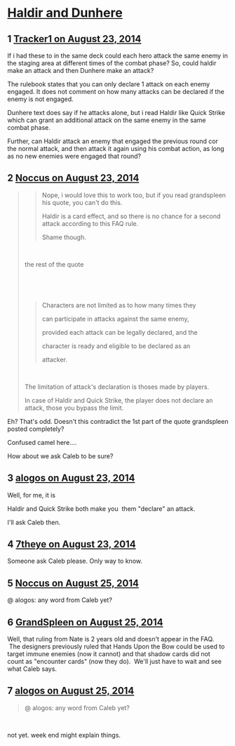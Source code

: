# [Haldir and Dunhere](https://community.fantasyflightgames.com/topic/114445-haldir-and-dunhere/)

## 1 [Tracker1 on August 23, 2014](https://community.fantasyflightgames.com/topic/114445-haldir-and-dunhere/?do=findComment&comment=1220303)

If i had these to in the same deck could each hero attack the same enemy in the staging area at different times of the combat phase? So, could haldir make an attack and then Dunhere make an attack?

The rulebook states that you can only declare 1 attack on each enemy engaged. It does not comment on how many attacks can be declared if the enemy is not engaged.

Dunhere text does say if he attacks alone, but i read Haldir like Quick Strike which can grant an additional attack on the same enemy in the same combat phase.

Further, can Haldir attack an enemy that engaged the previous round cor the normal attack, and then attack it again using his combat action, as long as no new enemies were engaged that round?

## 2 [Noccus on August 23, 2014](https://community.fantasyflightgames.com/topic/114445-haldir-and-dunhere/?do=findComment&comment=1220926)

> > Nope, i would love this to work too, but if you read grandspleen his quote, you can't do this.
> > 
> > Haldir is a card effect, and so there is no chance for a second attack according to this FAQ rule.
> > 
> > Shame though.
> 
>  
> 
> the rest of the quote 
> 
>  
> 
>  
> 
> > Characters are not limited as to how many times they
> > 
> > can participate in attacks against the same enemy,
> > 
> > provided each attack can be legally declared, and the
> > 
> > character is ready and eligible to be declared as an
> > 
> > attacker.
> 
>  
> 
> The limitation of attack's declaration is thoses made by players.
> 
> In case of Haldir and Quick Strike, the player does not declare an attack, those you bypass the limit.

Eh? That's odd. Doesn't this contradict the 1st part of the quote grandspleen posted completely?

Confused camel here....

How about we ask Caleb to be sure?

## 3 [alogos on August 23, 2014](https://community.fantasyflightgames.com/topic/114445-haldir-and-dunhere/?do=findComment&comment=1220959)

Well, for me, it is

Haldir and Quick Strike both make you  them "declare" an attack.

I'll ask Caleb then.

## 4 [7theye on August 23, 2014](https://community.fantasyflightgames.com/topic/114445-haldir-and-dunhere/?do=findComment&comment=1221172)

Someone ask Caleb please. Only way to know.

## 5 [Noccus on August 25, 2014](https://community.fantasyflightgames.com/topic/114445-haldir-and-dunhere/?do=findComment&comment=1224346)

@ alogos: any word from Caleb yet?

## 6 [GrandSpleen on August 25, 2014](https://community.fantasyflightgames.com/topic/114445-haldir-and-dunhere/?do=findComment&comment=1224531)

Well, that ruling from Nate is 2 years old and doesn't appear in the FAQ.  The designers previously ruled that Hands Upon the Bow could be used to target immune enemies (now it cannot) and that shadow cards did not count as "encounter cards" (now they do).  We'll just have to wait and see what Caleb says.

## 7 [alogos on August 25, 2014](https://community.fantasyflightgames.com/topic/114445-haldir-and-dunhere/?do=findComment&comment=1224562)

> @ alogos: any word from Caleb yet?

 

not yet. week end might explain things.

